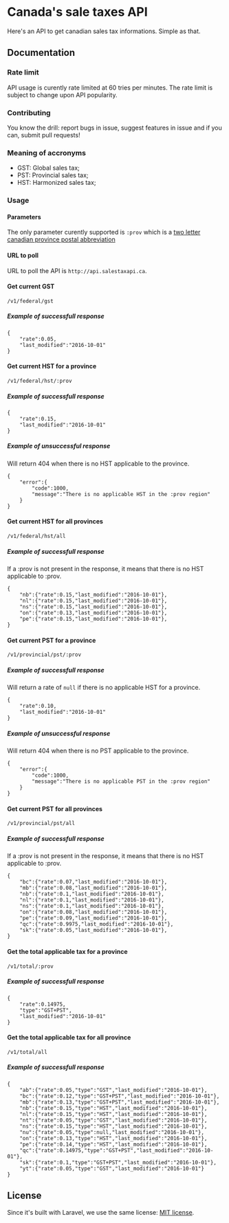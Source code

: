 # Canada's sale taxes API

Here's an API to get canadian sales tax informations. Simple as that.

## Documentation

### Rate limit

API usage is curently rate limited at 60 tries per minutes. The rate limit is subject to change upon API popularity.

### Contributing

You know the drill: report bugs in issue, suggest features in issue and if you can, submit pull requests!

### Meaning of accronyms

- GST: Global sales tax;
- PST: Provincial sales tax;
- HST: Harmonized sales tax;

### Usage

#### Parameters

The only parameter curently supported is `:prov` which is a [two letter canadian province postal abbreviation](https://en.wikipedia.org/wiki/Canadian_postal_abbreviations_for_provinces_and_territories#List_of_postal_abbreviations)

#### URL to poll

URL to poll the API is `http://api.salestaxapi.ca`.

#### Get current GST

`/v1/federal/gst`

##### Example of successfull response

```
{
	"rate":0.05,
	"last_modified":"2016-10-01"
}
```
#### Get current HST for a province

`/v1/federal/hst/:prov`

##### Example of successfull response

```
{
	"rate":0.15,
	"last_modified":"2016-10-01"
}
```

##### Example of unsuccessful response
Will return 404 when there is no HST applicable to the province.

```
{
	"error":{
		"code":1000,
		"message":"There is no applicable HST in the :prov region"
	}
}
```

#### Get current HST for all provinces

`/v1/federal/hst/all`

##### Example of successfull response
If a :prov is not present in the response, it means that there is no HST applicable to :prov.

```
{
	"nb":{"rate":0.15,"last_modified":"2016-10-01"},
	"nl":{"rate":0.15,"last_modified":"2016-10-01"},
	"ns":{"rate":0.15,"last_modified":"2016-10-01"},
	"on":{"rate":0.13,"last_modified":"2016-10-01"},
	"pe":{"rate":0.15,"last_modified":"2016-10-01"},
}
```

#### Get current PST for a province

`/v1/provincial/pst/:prov`

##### Example of successfull response
Will return a rate of `null` if there is no applicable HST for a province.

```
{
	"rate":0.10,
	"last_modified":"2016-10-01"
}
```

##### Example of unsuccessful response
Will return 404 when there is no PST applicable to the province.

```
{
	"error":{
		"code":1000,
		"message":"There is no applicable PST in the :prov region"
	}
}
```

#### Get current PST for all provinces

`/v1/provincial/pst/all`

##### Example of successfull response
If a :prov is not present in the response, it means that there is no HST applicable to :prov.

```
{
	"bc":{"rate":0.07,"last_modified":"2016-10-01"},
	"mb":{"rate":0.08,"last_modified":"2016-10-01"},
	"nb":{"rate":0.1,"last_modified":"2016-10-01"},
	"nl":{"rate":0.1,"last_modified":"2016-10-01"},
	"ns":{"rate":0.1,"last_modified":"2016-10-01"},
	"on":{"rate":0.08,"last_modified":"2016-10-01"},
	"pe":{"rate":0.09,"last_modified":"2016-10-01"},
	"qc":{"rate":0.9975,"last_modified":"2016-10-01"},
	"sk":{"rate":0.05,"last_modified":"2016-10-01"},
}
```

#### Get the total applicable tax for a province

`/v1/total/:prov`

##### Example of successfull response

```
{
	"rate":0.14975,
	"type":"GST+PST",
	"last_modified":"2016-10-01"
}
```

#### Get the total applicable tax for all province

`/v1/total/all`

##### Example of successfull response

```
{
	"ab":{"rate":0.05,"type":"GST","last_modified":"2016-10-01"},
	"bc":{"rate":0.12,"type":"GST+PST","last_modified":"2016-10-01"},
	"mb":{"rate":0.13,"type":"GST+PST","last_modified":"2016-10-01"},
	"nb":{"rate":0.15,"type":"HST","last_modified":"2016-10-01"},
	"nl":{"rate":0.15,"type":"HST","last_modified":"2016-10-01"},
	"nt":{"rate":0.05,"type":"GST","last_modified":"2016-10-01"},
	"ns":{"rate":0.15,"type":"HST","last_modified":"2016-10-01"},
	"nu":{"rate":0.05,"type":null,"last_modified":"2016-10-01"},
	"on":{"rate":0.13,"type":"HST","last_modified":"2016-10-01"},
	"pe":{"rate":0.14,"type":"HST","last_modified":"2016-10-01"},
	"qc":{"rate":0.14975,"type":"GST+PST","last_modified":"2016-10-01"},
	"sk":{"rate":0.1,"type":"GST+PST","last_modified":"2016-10-01"},
	"yt":{"rate":0.05,"type":"GST","last_modified":"2016-10-01"}
}
```

## License

Since it's built with Laravel, we use the same license: [MIT license](http://opensource.org/licenses/MIT).

